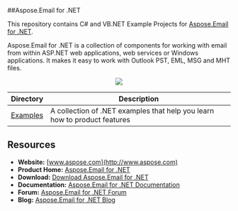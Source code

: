 ##Aspose.Email for .NET

This repository contains C# and VB.NET Example Projects for [Aspose.Email for .NET](http://www.aspose.com/.net/email-component.aspx).

Aspose.Email for .NET is a collection of components for working with email from within ASP.NET web applications, web services or Windows applications. It makes it easy to work with Outlook PST, EML, MSG and MHT files.

<p align="center">
<a title="Download complete Aspose.Email for .NET source code" href="https://github.com/asposeemail/Aspose_Email_NET/archive/master.zip">
	<img src="https://raw.github.com/AsposeExamples/java-examples-dashboard/master/images/downloadZip-Button-Large.png" />
  </a>
</p>

Directory | Description
--------- | -----------
[Examples](https://github.com/asposeemail/Aspose_Email_NET/tree/master/Examples)  | A collection of .NET examples that help you learn how to product features

## Resources

+ **Website:** [www.aspose.com](http://www.aspose.com)
+ **Product Home:** [Aspose.Email for .NET](http://www.aspose.com/.net/email-component.aspx)
+ **Download:** [Download Aspose.Email for .NET](http://www.aspose.com/community/files/51/.net-components/aspose.email-for-.net/default.aspx)
+ **Documentation:** [Aspose.Email for .NET Documentation](http://www.aspose.com/docs/display/emailnet/Home)
+ **Forum:** [Aspose.Email for .NET Forum](http://www.aspose.com/community/forums/aspose.email-product-family/188/showforum.aspx)
+ **Blog:** [Aspose.Email for .NET Blog](http://www.aspose.com/blogs/aspose-products/aspose-email-product-family.html)
